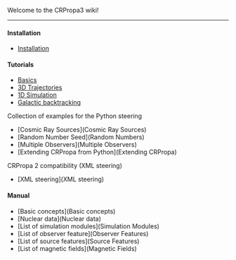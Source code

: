 Welcome to the CRPropa3 wiki!

***
#### Installation
 * [Installation](Installation)

#### Tutorials
 * [Basics](http://nbviewer.ipython.org/github/CRPropa/CRPropa3-notebooks/blob/master/basics/basics.ipynb)
 * [3D Trajectories](http://nbviewer.ipython.org/github/CRPropa/CRPropa3-notebooks/blob/master/trajectories/trajectories.ipynb)
 * [1D Simulation](http://nbviewer.ipython.org/github/CRPropa/CRPropa3-notebooks/blob/master/sim1D/sim1D.ipynb)
 * [Galactic backtracking](http://nbviewer.ipython.org/github/CRPropa/CRPropa3-notebooks/blob/master/galactic_backtracking/galactic_backtracking.ipynb)

Collection of examples for the Python steering
 * [Cosmic Ray Sources](Cosmic Ray Sources)
 * [Random Number Seed](Random Numbers)
 * [Multiple Observers](Multiple Observers)
 * [Extending CRPropa from Python](Extending CRPropa)

CRPropa 2 compatibility (XML steering)
 * [XML steering](XML steering)

#### Manual
 * [Basic concepts](Basic concepts)
 * [Nuclear data](Nuclear data)
 * [List of simulation modules](Simulation Modules)
 * [List of observer feature](Observer Features)
 * [List of source features](Source Features)
 * [List of magnetic fields](Magnetic Fields)